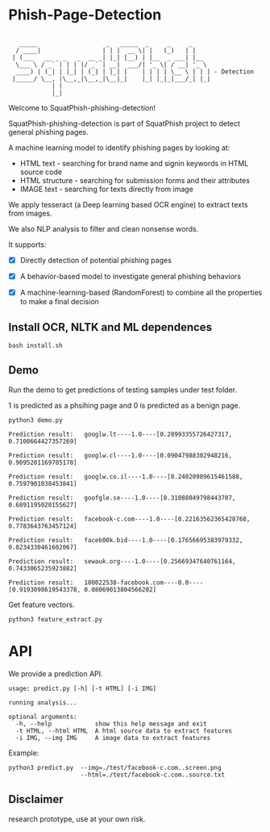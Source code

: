 # Phish-Page-Detection

```

   _____                   _   _____  _     _     _
  / ____|                 | | |  __ \| |   (_)   | |
 | (___   __ _ _   _  __ _| |_| |__) | |__  _ ___| |__
  \___ \ / _` | | | |/ _` | __|  ___/| '_ \| / __| '_ \
  ____) | (_| | |_| | (_| | |_| |    | | | | \__ \ | | | - Detection
 |_____/ \__, |\__,_|\__,_|\__|_|    |_| |_|_|___/_| |_|
            | |
            |_|

```

Welcome to SquatPhish-phishing-detection!

SquatPhish-phishing-detection is part of SquatPhish project to detect general phishing pages.

A machine learning model to identify phishing pages by looking at:

* HTML text - searching for brand name and signin keywords in HTML source code
* HTML structure - searching for submission forms and their attributes
* IMAGE text - searching for texts directly from image

We apply tesseract (a Deep learning based OCR engine) to extract texts from images.

We also NLP analysis to filter and clean nonsense words.

It supports:

- [x] Directly detection of potential phishing pages
- [x] A behavior-based model to investigate general phishing behaviors
- [x] A machine-learning-based (RandomForest) to combine all the properties to make a final decision


## Install OCR, NLTK and ML dependences
```
bash install.sh
```

## Demo

Run the demo to get predictions of testing samples under test folder.

1 is predicted as a phsihing page and 0 is predicted as a benign page.

```
python3 demo.py

Prediction result:	 googlw.lt----1.0----[0.28993355726427317, 0.7100664427357269]

Prediction result:	 googlw.cl----1.0----[0.09047988302948216, 0.9095201169705178]

Prediction result:	 googlw.co.il----1.0----[0.24020989615461588, 0.7597901038453841]

Prediction result:	 goofgle.se----1.0----[0.31088049798443707, 0.6891195020155627]

Prediction result:	 facebook-c.com----1.0----[0.22163562365428768, 0.7783643763457124]

Prediction result:	 faceb00k.bid----1.0----[0.17656695383979332, 0.8234330461602067]

Prediction result:	 sewauk.org----1.0----[0.25669347640761164, 0.7433065235923882]

Prediction result:	 100022538-facebook.com----0.0----[0.9193098619543378, 0.08069013804566202]

```

Get feature vectors.

```
python3 feature_extract.py
```

# API

We provide a prediction API.
```                                                                                                                                                               ketian@ketian
usage: predict.py [-h] [-t HTML] [-i IMG]

running analysis...

optional arguments:
  -h, --help            show this help message and exit
  -t HTML, --html HTML  A html source data to extract features
  -i IMG, --img IMG     A image data to extract features

```

Example:

```
python3 predict.py  --img=./test/facebook-c.com..screen.png
                    --html=./test/facebook-c.com..source.txt
```

## Disclaimer

research prototype, use at your own risk.